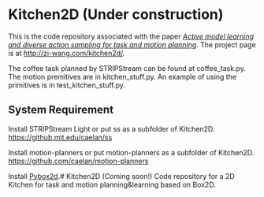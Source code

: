 # Kitchen2D (Under construction)

This is the code repository associated with the paper [_Active model learning and diverse action sampling for task and motion planning_](https://arxiv.org/abs/1803.00967). The project page is at http://zi-wang.com/kitchen2d/.

The coffee task planned by STRIPStream can be found at coffee_task.py.
The motion premitives are in kitchen_stuff.py. An example of using the primitives is in test_kitchen_stuff.py.

## System Requirement
Install STRIPStream Light or put ss as a subfolder of Kitchen2D.
https://github.mit.edu/caelan/ss

Install motion-planners or put motion-planners as a subfolder of Kitchen2D.
https://github.com/caelan/motion-planners

Install [Pybox2d](https://github.com/pybox2d/pybox2d).# Kitchen2D (Coming soon!)
Code repository for a 2D Kitchen for task and motion planning&amp;learning based on Box2D.
